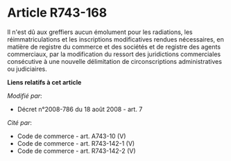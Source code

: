 # Article R743-168

Il n'est dû aux greffiers aucun émolument pour les radiations, les réimmatriculations et les inscriptions modificatives
rendues nécessaires, en matière de registre du commerce et des sociétés et de registre des agents commerciaux, par la
modification du ressort des juridictions commerciales consécutive à une nouvelle délimitation de circonscriptions
administratives ou judiciaires.

**Liens relatifs à cet article**

_Modifié par_:

  - Décret n°2008-786 du 18 août 2008 - art. 7

_Cité par_:

  - Code de commerce - art. A743-10 (V)
  - Code de commerce - art. R743-142-1 (V)
  - Code de commerce - art. R743-142-2 (V)
